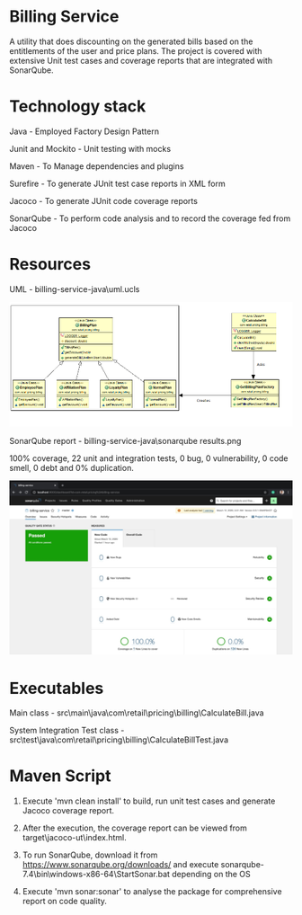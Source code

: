 # Billing Service
A utility that does discounting on the generated bills based on the entitlements of the user and price plans. The project is covered with extensive Unit test cases and coverage reports that are integrated with SonarQube.

# Technology stack 

Java - Employed Factory Design Pattern

Junit and Mockito - Unit testing with mocks

Maven - To Manage dependencies and plugins

Surefire - To generate JUnit test case reports in XML form

Jacoco - To generate JUnit code coverage reports

SonarQube - To perform code analysis and to record the coverage fed from Jacoco

# Resources 

UML - billing-service-java\uml.ucls

![Image](UML%20Diagram.png)

SonarQube report -  billing-service-java\sonarqube results.png

100% coverage, 22 unit and integration tests, 0 bug, 0 vulnerability, 0 code smell, 0 debt and 0% duplication.


![Image](SonarQube%20results.jpg)

# Executables

Main class - src\main\java\com\retail\pricing\billing\CalculateBill.java

System Integration Test class - src\test\java\com\retail\pricing\billing\CalculateBillTest.java

# Maven Script

1) Execute 'mvn clean install' to build, run unit test cases and generate Jacoco coverage report.

2) After the execution, the coverage report can be viewed from target\jacoco-ut\index.html.

3) To run SonarQube, download it from https://www.sonarqube.org/downloads/ and execute sonarqube-7.4\bin\windows-x86-64\StartSonar.bat depending on the OS

4) Execute 'mvn sonar:sonar' to analyse the package for comprehensive report on code quality.




